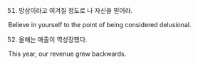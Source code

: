51) 망상이라고 여겨질 정도로 나 자신을 믿어라.

Believe in yourself to the point of being considered delusional.

52) 올해는 매출이 역성장했다.

This year, our revenue grew backwards.


